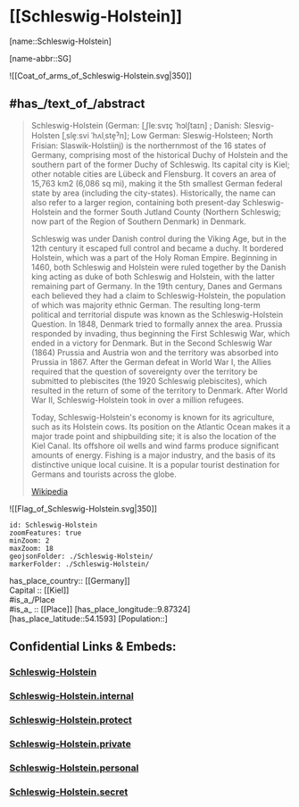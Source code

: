 ﻿---
has_id_wikidata: Q1194
location:
  - 54.1593
  - 9.87324
type: State
ISO3166-2: DE-SH
SpocWebEntityId: 36025
isDeleted: false
Confidential: public
tags:
  - geo/State
icon: Flag_of_Schleswig-Holstein
twinned administrative body:
  - "[[_Standards/WikiData/WD~Hyogo Prefecture]]"
  - "[[_Standards/WikiData/WD~South Jutland County]]"
  - "[[_Standards/WikiData/WD~Maryland]]"
  - "[[_Standards/WikiData/WD~Kaliningrad Oblast]]"
  - "[[_Standards/WikiData/WD~Zhejiang]]"
  - "[[_Standards/WikiData/WD~Pays de la Loire]]"
  - "[[_Standards/WikiData/WD~Pomeranian Voivodeship]]"
replaces:
  - "[[_Standards/WikiData/WD~Province of Schleswig-Holstein]]"
legislative body:
  - "[[_Standards/WikiData/WD~Landtag of Schleswig-Holstein]]"
coat of arms: "[[_Standards/WikiData/WD~coat of arms of Schleswig-Holstein]]"
flag: "[[_Standards/WikiData/WD~flag of Schleswig-Holstein]]"
described by source:
  - "[[_Standards/WikiData/WD~Encyclopædia Britannica 11th edition]]"
  - "[[_Standards/WikiData/WD~Granat Encyclopedic Dictionary]]"
  - "[[_Standards/WikiData/WD~Meyers Konversations-Lexikon, 4th edition (1885–1890)]]"
  - "[[_Standards/WikiData/WD~Armenian Soviet Encyclopedia, vol. 8]]"
contains the administrative territorial entity:
  - "[[_Standards/WikiData/WD~Süderdithmarschen District]]"
  - "[[_Standards/WikiData/WD~Norderdithmarschen District]]"
  - "[[_Standards/WikiData/WD~Kiel]]"
  - "[[_Standards/WikiData/WD~Lübeck]]"
  - "[[_Standards/WikiData/WD~Nordfriesland district]]"
  - "[[_Standards/WikiData/WD~Schleswig-Flensburg]]"
  - "[[_Standards/WikiData/WD~Dithmarschen]]"
  - "[[_Standards/WikiData/WD~Rendsburg-Eckernförde]]"
  - "[[_Standards/WikiData/WD~Plön District]]"
  - "[[_Standards/WikiData/WD~Ostholstein]]"
  - "[[_Standards/WikiData/WD~Segeberg]]"
  - "[[_Standards/WikiData/WD~Stormarn]]"
  - "[[_Standards/WikiData/WD~Herzogtum Lauenburg]]"
  - "[[_Standards/WikiData/WD~Pinneberg]]"
  - "[[_Standards/WikiData/WD~Steinburg]]"
  - "[[_Standards/WikiData/WD~Flensburg]]"
  - "[[_Standards/WikiData/WD~Neumünster]]"
head of government: "[[_Standards/WikiData/WD~Daniel Günther]]"
different from:
  - "[[_Standards/WikiData/WD~Schleswig-Holstein]]"
instance of:
  - "[[_Standards/WikiData/WD~federated state of Germany]]"
archives at: "[[_Standards/WikiData/WD~State Archives of Schleswig-Holstein]]"
highest judicial authority: "[[_Standards/WikiData/WD~State Constitutional Court of Schleswig-Holstein]]"
member of:
  - "[[_Standards/WikiData/WD~Climate Alliance]]"
topic's main Wikimedia portal: "[[_Standards/WikiData/WD~Portal:Schleswig-Holstein]]"
participant in: "[[_Standards/WikiData/WD~list of participants in the coalition talks between the CDU/CSU and SPD in 2013]]"
history of topic: "[[_Standards/WikiData/WD~history of Schleswig-Holstein]]"
permanent duplicated item:
  - "[[_Standards/WikiData/WD~Q20894827]]"
  - "[[_Standards/WikiData/WD~Q25929854]]"
  - "[[_Standards/WikiData/WD~Q104090852]]"
  - "[[_Standards/WikiData/WD~Q106806609]]"
  - "[[_Standards/WikiData/WD~Q107350023]]"
  - "[[_Standards/WikiData/WD~Q107491974]]"
  - "[[_Standards/WikiData/WD~Q110737259]]"
office held by head of government: "[[_Standards/WikiData/WD~Minister-President of Schleswig-Holstein]]"
economy of topic: "[[_Standards/WikiData/WD~economy of Schleswig-Holstein]]"
coordinate location: Point(9.51416 54.470038)
BHCL UUID:
  - f813327b-c180-4f66-bf97-9d41853ae770
Mastodon address: landesregierung@social.schleswig-holstein.de
Mastodon instance URL: https://social.schleswig-holstein.de/
ISNI:
  - "0000000107753521"
  - 000000040427659X
shares border with:
  - "[[_Standards/WikiData/WD~Hamburg]]"
  - "[[_Standards/WikiData/WD~Mecklenburg-Western Pomerania]]"
  - "[[_Standards/WikiData/WD~Lower Saxony]]"
  - "[[_Standards/WikiData/WD~Lohbrügge]]"
capital: "[[_Standards/WikiData/WD~Kiel]]"
highest point: "[[_Standards/WikiData/WD~Bungsberg]]"
language used:
  - "[[_Standards/WikiData/WD~Danish]]"
  - "[[_Standards/WikiData/WD~North Frisian]]"
located in the administrative territorial entity: "[[_Standards/WikiData/WD~Germany]]"
country: "[[_Standards/WikiData/WD~Germany]]"
elevation above sea level: 12
social media followers: 888
German regional key: "01"
population: 2953270
native label:
  - Schleswig-Holstein
Commons category: Schleswig-Holstein
Commons gallery: Schleswig-Holstein
area: 15804.28
coat of arms image: http://commons.wikimedia.org/wiki/Special:FilePath/DEU%20Schleswig-Holstein%20COA.svg
OmegaWiki Defined Meaning: "642921"
U.S. National Archives Identifier: "10044808"
inception: 1946-08-23T00:00:00Z
image: http://commons.wikimedia.org/wiki/Special:FilePath/Holstentor04.jpg
NUTS code:
  - DEF
  - DEF0
geoshape: http://commons.wikimedia.org/data/main/Data:Schleswig-Holstein.map
flag image: http://commons.wikimedia.org/wiki/Special:FilePath/Flag%20of%20Schleswig-Holstein.svg
page banner: http://commons.wikimedia.org/wiki/Special:FilePath/Flensburg%20banner%202.jpg
locator map image: http://commons.wikimedia.org/wiki/Special:FilePath/Locator%20map%20Schleswig-Holstein%20in%20Germany.svg
official website: https://www.schleswig-holstein.de/
Dewey Decimal Classification: 2--43512
Libris-URI: 75kml77r34w8z3m
ISO 3166-2 code: DE-SH
HASC:
  - DE.SH
FIPS 10-4 (countries and regions): GM10
"Image Archive, Herder Institute": Q1194
motto text:
  - Der echte Norden
aliases:
---

# [[Schleswig-Holstein]] 

[name::Schleswig-Holstein] 

[name-abbr::SG] 

![[Coat_of_arms_of_Schleswig-Holstein.svg|350]] 


## #has_/text_of_/abstract 

> Schleswig-Holstein (German: [ˌʃleːsvɪç ˈhɔlʃtaɪn] ; Danish: Slesvig-Holsten [ˌsle̝ːsvi ˈhʌlˌste̝ˀn]; 
> Low German: Sleswig-Holsteen; North Frisian: Slaswik-Holstiinj) 
> is the northernmost of the 16 states of Germany, comprising most of the historical Duchy of Holstein 
> and the southern part of the former Duchy of Schleswig. 
> Its capital city is Kiel; other notable cities are Lübeck and Flensburg. 
> It covers an area of 15,763 km2 (6,086 sq mi), making it the 5th smallest German federal state by area (including the city-states). 
> Historically, the name can also refer to a larger region, 
> containing both present-day Schleswig-Holstein and the former South Jutland County 
> (Northern Schleswig; now part of the Region of Southern Denmark) in Denmark. 
>
> Schleswig was under Danish control during the Viking Age, 
> but in the 12th century it escaped full control and became a duchy. 
> It bordered Holstein, which was a part of the Holy Roman Empire. 
> Beginning in 1460, both Schleswig and Holstein were ruled together by the Danish king 
> acting as duke of both Schleswig and Holstein, with the latter remaining part of Germany. 
> In the 19th century, Danes and Germans each believed they had a claim to Schleswig-Holstein, 
> the population of which was majority ethnic German. 
> The resulting long-term political and territorial dispute was known as the Schleswig-Holstein Question. 
> In 1848, Denmark tried to formally annex the area. 
> Prussia responded by invading, thus beginning the First Schleswig War, which ended in a victory for Denmark. 
> But in the Second Schleswig War (1864) Prussia and Austria won 
> and the territory was absorbed into Prussia in 1867. 
> After the German defeat in World War I, the Allies required 
> that the question of sovereignty over the territory be submitted to plebiscites (the 1920 Schleswig plebiscites), 
> which resulted in the return of some of the territory to Denmark. 
> After World War II, Schleswig-Holstein took in over a million refugees.
>
> Today, Schleswig-Holstein's economy is known for its agriculture, such as its Holstein cows. Its position on the Atlantic Ocean makes it a major trade point and shipbuilding site; it is also the location of the Kiel Canal. Its offshore oil wells and wind farms produce significant amounts of energy. Fishing is a major industry, and the basis of its distinctive unique local cuisine. It is a popular tourist destination for Germans and tourists across the globe.
>
> [Wikipedia](https://en.wikipedia.org/wiki/Schleswig-Holstein)

![[Flag_of_Schleswig-Holstein.svg|350]] 


```leaflet
id: Schleswig-Holstein
zoomFeatures: true 
minZoom: 2 
maxZoom: 18
geojsonFolder: ./Schleswig-Holstein/
markerFolder: ./Schleswig-Holstein/
```

has_place_country:: [[Germany]]  
Capital :: [[Kiel]]  
#is_a_/Place  
#is_a_ :: [[Place]] 
[has_place_longitude::9.87324] 
[has_place_latitude::54.1593] 
[Population::] 



## Confidential Links & Embeds: 

### [Schleswig-Holstein](/_public/Earth/Continent/Europe/Europe~Central/Germany/Germany~West/Schleswig-Holstein.md) 

### [Schleswig-Holstein.internal](/_internal/Earth/Continent/Europe/Europe~Central/Germany/Germany~West/Schleswig-Holstein.internal.md) 

### [Schleswig-Holstein.protect](/_protect/Earth/Continent/Europe/Europe~Central/Germany/Germany~West/Schleswig-Holstein.protect.md) 

### [Schleswig-Holstein.private](/_private/Earth/Continent/Europe/Europe~Central/Germany/Germany~West/Schleswig-Holstein.private.md) 

### [Schleswig-Holstein.personal](/_personal/Earth/Continent/Europe/Europe~Central/Germany/Germany~West/Schleswig-Holstein.personal.md) 

### [Schleswig-Holstein.secret](/_secret/Earth/Continent/Europe/Europe~Central/Germany/Germany~West/Schleswig-Holstein.secret.md) 
